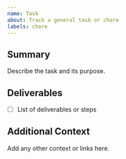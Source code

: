 ```yaml
---
name: Task
about: Track a general task or chore
labels: chore
---
```


## Summary

Describe the task and its purpose.

## Deliverables
- [ ] List of deliverables or steps

## Additional Context

Add any other context or links here. 